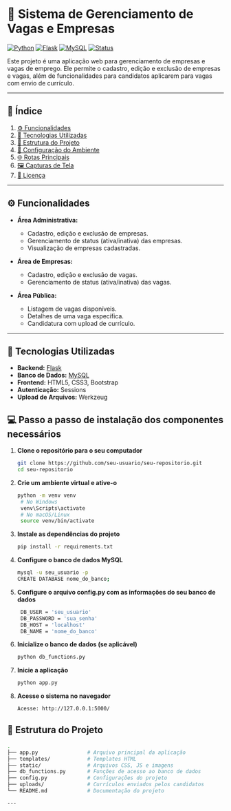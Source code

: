# 💼 Sistema de Gerenciamento de Vagas e Empresas

[![Python](https://img.shields.io/badge/Python-3.9%2B-blue?logo=python&logoColor=white)](https://www.python.org/)
[![Flask](https://img.shields.io/badge/Flask-2.3.3-orange?logo=flask)](https://flask.palletsprojects.com/)
[![MySQL](https://img.shields.io/badge/MySQL-8.0%2B-blue?logo=mysql&logoColor=white)](https://www.mysql.com/)
[![Status](https://img.shields.io/badge/Status-Em%20Desenvolvimento-yellow)](#)

Este projeto é uma aplicação web para gerenciamento de empresas e vagas de emprego. Ele permite o cadastro, edição e exclusão de empresas e vagas, além de funcionalidades para candidatos aplicarem para vagas com envio de currículo.

---

## 📖 Índice
1. [⚙️ Funcionalidades](#-funcionalidades)
2. [🚀 Tecnologias Utilizadas](#-tecnologias-utilizadas)
3. [📁 Estrutura do Projeto](#-estrutura-do-projeto)
4. [🔧 Configuração do Ambiente](#-configuração-do-ambiente)
5. [🌐 Rotas Principais](#-rotas-principais)
6. [🖼️ Capturas de Tela](#️-capturas-de-tela)
7. [📜 Licença](#-licença)

---

## ⚙️ Funcionalidades

- **Área Administrativa:**
  - Cadastro, edição e exclusão de empresas.
  - Gerenciamento de status (ativa/inativa) das empresas.
  - Visualização de empresas cadastradas.

- **Área de Empresas:**
  - Cadastro, edição e exclusão de vagas.
  - Gerenciamento de status (ativa/inativa) das vagas.

- **Área Pública:**
  - Listagem de vagas disponíveis.
  - Detalhes de uma vaga específica.
  - Candidatura com upload de currículo.

---

## 🚀 Tecnologias Utilizadas

- **Backend:** [Flask](https://flask.palletsprojects.com/)
- **Banco de Dados:** [MySQL](https://www.mysql.com/)
- **Frontend:** HTML5, CSS3, Bootstrap
- **Autenticação:** Sessions
- **Upload de Arquivos:** Werkzeug

## 💻 Passo a passo de instalação dos componentes necessários

1. **Clone o repositório para o seu computador**
   ```bash
   git clone https://github.com/seu-usuario/seu-repositorio.git
   cd seu-repositorio

2. **Crie um ambiente virtual e ative-o**
   ```bash
   python -m venv venv
    # No Windows
    venv\Scripts\activate
    # No macOS/Linux
    source venv/bin/activate

3. **Instale as dependências do projeto**
   ```bash
   pip install -r requirements.txt

4. **Configure o banco de dados MySQL**
   ```bash
   mysql -u seu_usuario -p
   CREATE DATABASE nome_do_banco;

5. **Configure o arquivo config.py com as informações do seu banco de dados**
   ```bash
    DB_USER = 'seu_usuario'
    DB_PASSWORD = 'sua_senha'
    DB_HOST = 'localhost'
    DB_NAME = 'nome_do_banco'


6. **Inicialize o banco de dados (se aplicável)**
   ```bash
   python db_functions.py

7. **Inicie a aplicação**
   ```bash
   python app.py

8. **Acesse o sistema no navegador**
   ```bash
   Acesse: http://127.0.0.1:5000/
## 📁 Estrutura do Projeto

```bash
.
├── app.py                # Arquivo principal da aplicação
├── templates/            # Templates HTML
├── static/               # Arquivos CSS, JS e imagens
├── db_functions.py       # Funções de acesso ao banco de dados
├── config.py             # Configurações do projeto
├── uploads/              # Currículos enviados pelos candidatos
└── README.md             # Documentação do projeto

---

